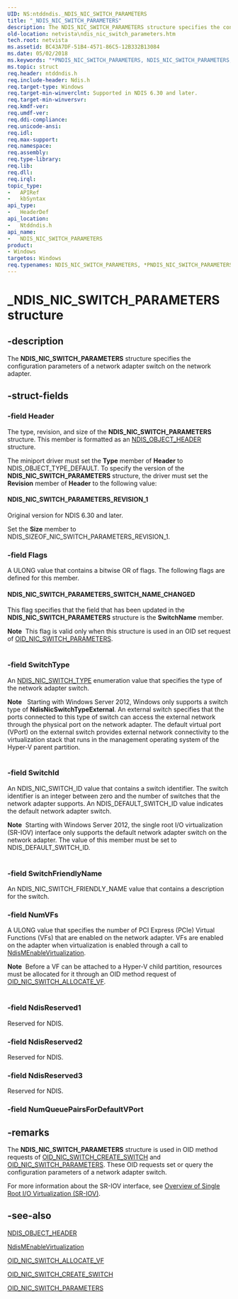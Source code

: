 ```yaml
---
UID: NS:ntddndis._NDIS_NIC_SWITCH_PARAMETERS
title: "_NDIS_NIC_SWITCH_PARAMETERS"
description: The NDIS_NIC_SWITCH_PARAMETERS structure specifies the configuration parameters of a network adapter switch on the network adapter.
old-location: netvista\ndis_nic_switch_parameters.htm
tech.root: netvista
ms.assetid: BC43A7DF-51B4-4571-86C5-12B332B13084
ms.date: 05/02/2018
ms.keywords: "*PNDIS_NIC_SWITCH_PARAMETERS, NDIS_NIC_SWITCH_PARAMETERS, NDIS_NIC_SWITCH_PARAMETERS structure [Network Drivers Starting with Windows Vista], PNDIS_NIC_SWITCH_PARAMETERS, PNDIS_NIC_SWITCH_PARAMETERS structure pointer [Network Drivers Starting with Windows Vista], _NDIS_NIC_SWITCH_PARAMETERS, netvista.ndis_nic_switch_parameters, ntddndis/NDIS_NIC_SWITCH_PARAMETERS, ntddndis/PNDIS_NIC_SWITCH_PARAMETERS"
ms.topic: struct
req.header: ntddndis.h
req.include-header: Ndis.h
req.target-type: Windows
req.target-min-winverclnt: Supported in NDIS 6.30 and later.
req.target-min-winversvr: 
req.kmdf-ver: 
req.umdf-ver: 
req.ddi-compliance: 
req.unicode-ansi: 
req.idl: 
req.max-support: 
req.namespace: 
req.assembly: 
req.type-library: 
req.lib: 
req.dll: 
req.irql: 
topic_type:
-	APIRef
-	kbSyntax
api_type:
-	HeaderDef
api_location:
-	Ntddndis.h
api_name:
-	NDIS_NIC_SWITCH_PARAMETERS
product:
- Windows
targetos: Windows
req.typenames: NDIS_NIC_SWITCH_PARAMETERS, *PNDIS_NIC_SWITCH_PARAMETERS
---
```


# _NDIS_NIC_SWITCH_PARAMETERS structure


## -description


The <b>NDIS_NIC_SWITCH_PARAMETERS</b> structure specifies the configuration parameters of a network adapter switch on the network adapter.


## -struct-fields




### -field Header

The type, revision, and size of the <b>NDIS_NIC_SWITCH_PARAMETERS</b> structure. This member is formatted as an <a href="https://msdn.microsoft.com/library/windows/hardware/ff566588">NDIS_OBJECT_HEADER</a> structure.

The miniport driver must set the <b>Type</b> member of <b>Header</b> to NDIS_OBJECT_TYPE_DEFAULT. To specify the version of the <b>NDIS_NIC_SWITCH_PARAMETERS</b> structure, the driver must set the <b>Revision</b> member of <b>Header</b> to the following value: 





#### NDIS_NIC_SWITCH_PARAMETERS_REVISION_1

Original version for NDIS 6.30 and later.

Set the <b>Size</b> member to NDIS_SIZEOF_NIC_SWITCH_PARAMETERS_REVISION_1.


### -field Flags

 A ULONG value that contains a bitwise OR of flags. The following flags are defined for this member. 






#### NDIS_NIC_SWITCH_PARAMETERS_SWITCH_NAME_CHANGED

This flag specifies that the field that has been updated in the <b>NDIS_NIC_SWITCH_PARAMETERS</b> structure is the <b>SwitchName</b> member.

<div class="alert"><b>Note</b>  This flag is valid only when this structure is used in an OID set request of <a href="https://msdn.microsoft.com/library/windows/hardware/hh451823">OID_NIC_SWITCH_PARAMETERS</a>. </div>
<div> </div>

### -field SwitchType

An 
     <a href="https://msdn.microsoft.com/library/windows/hardware/hh451589">NDIS_NIC_SWITCH_TYPE</a> enumeration value that
     specifies the type of the network adapter switch.

<div class="alert"><b>Note</b>   Starting with Windows Server 2012, Windows only supports a switch type of <b>NdisNicSwitchTypeExternal</b>.  An external switch specifies that the ports connected to this type of switch can access the external network through the physical port on the network adapter. The default virtual port (VPort) on the external switch provides external network connectivity to the virtualization stack that runs in the management operating system of the Hyper-V parent partition.</div>
<div> </div>

### -field SwitchId

An NDIS_NIC_SWITCH_ID value that contains a switch identifier. The switch identifier is an integer between zero and the number of switches that the network adapter supports. An NDIS_DEFAULT_SWITCH_ID value indicates the default network adapter switch.



<div class="alert"><b>Note</b>  Starting with Windows Server 2012, the single root I/O virtualization (SR-IOV) interface only supports the default network adapter switch on the network adapter. The value of this member must be set to NDIS_DEFAULT_SWITCH_ID. </div>
<div> </div>

### -field SwitchFriendlyName

An NDIS_NIC_SWITCH_FRIENDLY_NAME value that contains a description for the switch.


### -field NumVFs

A ULONG value that specifies the number of PCI Express (PCIe) Virtual Functions (VFs) that are enabled on the network adapter. VFs are enabled on the adapter when virtualization is enabled through a call to <a href="https://msdn.microsoft.com/library/windows/hardware/hh451481">NdisMEnableVirtualization</a>.

<div class="alert"><b>Note</b>  Before a VF can be attached to a Hyper-V child partition, resources must be allocated for it through an OID method request of <a href="https://msdn.microsoft.com/library/windows/hardware/hh451814">OID_NIC_SWITCH_ALLOCATE_VF</a>.</div>
<div> </div>

### -field NdisReserved1

Reserved for NDIS.


### -field NdisReserved2

Reserved for NDIS.


### -field NdisReserved3

Reserved for NDIS.


### -field NumQueuePairsForDefaultVPort

 




## -remarks



The <b>NDIS_NIC_SWITCH_PARAMETERS</b> structure is used in OID method requests of <a href="https://msdn.microsoft.com/library/windows/hardware/hh451815">OID_NIC_SWITCH_CREATE_SWITCH</a> and <a href="https://msdn.microsoft.com/library/windows/hardware/hh451823">OID_NIC_SWITCH_PARAMETERS</a>. These OID requests set or query the configuration parameters of a network adapter switch. 

For more information about the SR-IOV interface, see 	<a href="https://msdn.microsoft.com/B241F468-F568-4500-9356-E576CEBA8F3B">Overview of Single Root I/O Virtualization (SR-IOV)</a>.




## -see-also




<b></b>



<a href="https://msdn.microsoft.com/library/windows/hardware/ff566588">NDIS_OBJECT_HEADER</a>



<a href="https://msdn.microsoft.com/library/windows/hardware/hh451481">NdisMEnableVirtualization</a>



<a href="https://msdn.microsoft.com/library/windows/hardware/hh451814">OID_NIC_SWITCH_ALLOCATE_VF</a>



<a href="https://msdn.microsoft.com/library/windows/hardware/hh451815">OID_NIC_SWITCH_CREATE_SWITCH</a>



<a href="https://msdn.microsoft.com/library/windows/hardware/hh451823">OID_NIC_SWITCH_PARAMETERS</a>
 

 

